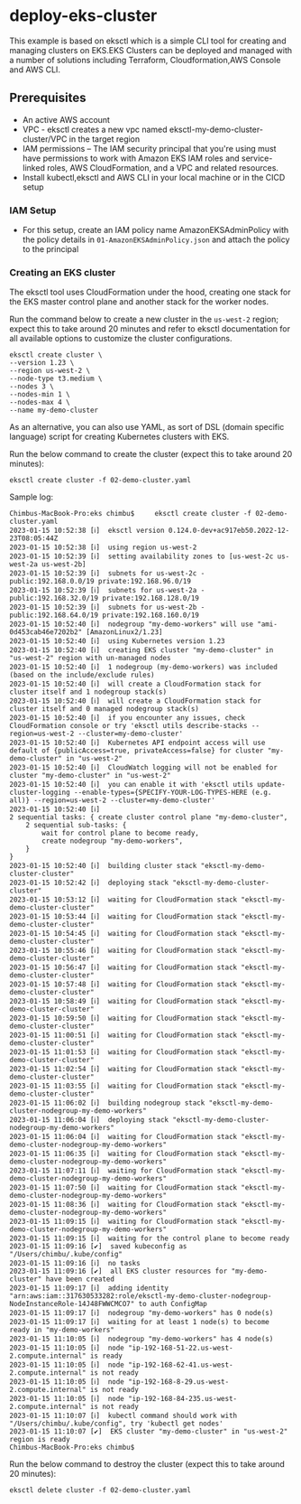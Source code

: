 # deploy-eks-cluster

This example is based on eksctl which is a simple CLI tool for creating and managing clusters on EKS.EKS Clusters can be deployed and managed with a number of solutions including Terraform, Cloudformation,AWS Console and AWS CLI.

## Prerequisites

- An active AWS account
- VPC - eksctl creates a new vpc named eksctl-my-demo-cluster-cluster/VPC in the target region
- IAM permissions – The IAM security principal that you're using must have permissions to work with Amazon EKS IAM roles and service-linked roles, AWS CloudFormation, and a VPC and related resources.
- Install kubectl,eksctl and AWS CLI in your local machine or in the CICD setup

### IAM Setup

- For this setup, create an IAM policy name AmazonEKSAdminPolicy with the policy details in `01-AmazonEKSAdminPolicy.json` and attach the policy to the principal

### Creating an EKS cluster

The eksctl tool uses CloudFormation under the hood, creating one stack for the EKS master control plane and another stack for the worker nodes.

Run the command below to create a new cluster in the `us-west-2` region; expect this to take around 20 minutes and refer to eksctl documentation for all available options to customize the cluster configurations.

	eksctl create cluster \
    --version 1.23 \
    --region us-west-2 \
    --node-type t3.medium \
    --nodes 3 \
    --nodes-min 1 \
    --nodes-max 4 \
 	--name my-demo-cluster 

As an alternative, you can also use YAML, as sort of DSL (domain specific language) script for creating Kubernetes clusters with EKS.

Run the below command to create the cluster (expect this to take around 20 minutes):
		
    eksctl create cluster -f 02-demo-cluster.yaml

Sample log:

```
Chimbus-MacBook-Pro:eks chimbu$     eksctl create cluster -f 02-demo-cluster.yaml
2023-01-15 10:52:38 [ℹ]  eksctl version 0.124.0-dev+ac917eb50.2022-12-23T08:05:44Z
2023-01-15 10:52:38 [ℹ]  using region us-west-2
2023-01-15 10:52:39 [ℹ]  setting availability zones to [us-west-2c us-west-2a us-west-2b]
2023-01-15 10:52:39 [ℹ]  subnets for us-west-2c - public:192.168.0.0/19 private:192.168.96.0/19
2023-01-15 10:52:39 [ℹ]  subnets for us-west-2a - public:192.168.32.0/19 private:192.168.128.0/19
2023-01-15 10:52:39 [ℹ]  subnets for us-west-2b - public:192.168.64.0/19 private:192.168.160.0/19
2023-01-15 10:52:40 [ℹ]  nodegroup "my-demo-workers" will use "ami-0d453cab46e7202b2" [AmazonLinux2/1.23]
2023-01-15 10:52:40 [ℹ]  using Kubernetes version 1.23
2023-01-15 10:52:40 [ℹ]  creating EKS cluster "my-demo-cluster" in "us-west-2" region with un-managed nodes
2023-01-15 10:52:40 [ℹ]  1 nodegroup (my-demo-workers) was included (based on the include/exclude rules)
2023-01-15 10:52:40 [ℹ]  will create a CloudFormation stack for cluster itself and 1 nodegroup stack(s)
2023-01-15 10:52:40 [ℹ]  will create a CloudFormation stack for cluster itself and 0 managed nodegroup stack(s)
2023-01-15 10:52:40 [ℹ]  if you encounter any issues, check CloudFormation console or try 'eksctl utils describe-stacks --region=us-west-2 --cluster=my-demo-cluster'
2023-01-15 10:52:40 [ℹ]  Kubernetes API endpoint access will use default of {publicAccess=true, privateAccess=false} for cluster "my-demo-cluster" in "us-west-2"
2023-01-15 10:52:40 [ℹ]  CloudWatch logging will not be enabled for cluster "my-demo-cluster" in "us-west-2"
2023-01-15 10:52:40 [ℹ]  you can enable it with 'eksctl utils update-cluster-logging --enable-types={SPECIFY-YOUR-LOG-TYPES-HERE (e.g. all)} --region=us-west-2 --cluster=my-demo-cluster'
2023-01-15 10:52:40 [ℹ]
2 sequential tasks: { create cluster control plane "my-demo-cluster",
    2 sequential sub-tasks: {
        wait for control plane to become ready,
        create nodegroup "my-demo-workers",
    }
}
2023-01-15 10:52:40 [ℹ]  building cluster stack "eksctl-my-demo-cluster-cluster"
2023-01-15 10:52:42 [ℹ]  deploying stack "eksctl-my-demo-cluster-cluster"
2023-01-15 10:53:12 [ℹ]  waiting for CloudFormation stack "eksctl-my-demo-cluster-cluster"
2023-01-15 10:53:44 [ℹ]  waiting for CloudFormation stack "eksctl-my-demo-cluster-cluster"
2023-01-15 10:54:45 [ℹ]  waiting for CloudFormation stack "eksctl-my-demo-cluster-cluster"
2023-01-15 10:55:46 [ℹ]  waiting for CloudFormation stack "eksctl-my-demo-cluster-cluster"
2023-01-15 10:56:47 [ℹ]  waiting for CloudFormation stack "eksctl-my-demo-cluster-cluster"
2023-01-15 10:57:48 [ℹ]  waiting for CloudFormation stack "eksctl-my-demo-cluster-cluster"
2023-01-15 10:58:49 [ℹ]  waiting for CloudFormation stack "eksctl-my-demo-cluster-cluster"
2023-01-15 10:59:50 [ℹ]  waiting for CloudFormation stack "eksctl-my-demo-cluster-cluster"
2023-01-15 11:00:51 [ℹ]  waiting for CloudFormation stack "eksctl-my-demo-cluster-cluster"
2023-01-15 11:01:53 [ℹ]  waiting for CloudFormation stack "eksctl-my-demo-cluster-cluster"
2023-01-15 11:02:54 [ℹ]  waiting for CloudFormation stack "eksctl-my-demo-cluster-cluster"
2023-01-15 11:03:55 [ℹ]  waiting for CloudFormation stack "eksctl-my-demo-cluster-cluster"
2023-01-15 11:06:02 [ℹ]  building nodegroup stack "eksctl-my-demo-cluster-nodegroup-my-demo-workers"
2023-01-15 11:06:04 [ℹ]  deploying stack "eksctl-my-demo-cluster-nodegroup-my-demo-workers"
2023-01-15 11:06:04 [ℹ]  waiting for CloudFormation stack "eksctl-my-demo-cluster-nodegroup-my-demo-workers"
2023-01-15 11:06:35 [ℹ]  waiting for CloudFormation stack "eksctl-my-demo-cluster-nodegroup-my-demo-workers"
2023-01-15 11:07:11 [ℹ]  waiting for CloudFormation stack "eksctl-my-demo-cluster-nodegroup-my-demo-workers"
2023-01-15 11:07:50 [ℹ]  waiting for CloudFormation stack "eksctl-my-demo-cluster-nodegroup-my-demo-workers"
2023-01-15 11:08:36 [ℹ]  waiting for CloudFormation stack "eksctl-my-demo-cluster-nodegroup-my-demo-workers"
2023-01-15 11:09:15 [ℹ]  waiting for CloudFormation stack "eksctl-my-demo-cluster-nodegroup-my-demo-workers"
2023-01-15 11:09:15 [ℹ]  waiting for the control plane to become ready
2023-01-15 11:09:16 [✔]  saved kubeconfig as "/Users/chimbu/.kube/config"
2023-01-15 11:09:16 [ℹ]  no tasks
2023-01-15 11:09:16 [✔]  all EKS cluster resources for "my-demo-cluster" have been created
2023-01-15 11:09:17 [ℹ]  adding identity "arn:aws:iam::317630533282:role/eksctl-my-demo-cluster-nodegroup-NodeInstanceRole-14J48FWWCMCO7" to auth ConfigMap
2023-01-15 11:09:17 [ℹ]  nodegroup "my-demo-workers" has 0 node(s)
2023-01-15 11:09:17 [ℹ]  waiting for at least 1 node(s) to become ready in "my-demo-workers"
2023-01-15 11:10:05 [ℹ]  nodegroup "my-demo-workers" has 4 node(s)
2023-01-15 11:10:05 [ℹ]  node "ip-192-168-51-22.us-west-2.compute.internal" is ready
2023-01-15 11:10:05 [ℹ]  node "ip-192-168-62-41.us-west-2.compute.internal" is not ready
2023-01-15 11:10:05 [ℹ]  node "ip-192-168-8-29.us-west-2.compute.internal" is not ready
2023-01-15 11:10:05 [ℹ]  node "ip-192-168-84-235.us-west-2.compute.internal" is not ready
2023-01-15 11:10:07 [ℹ]  kubectl command should work with "/Users/chimbu/.kube/config", try 'kubectl get nodes'
2023-01-15 11:10:07 [✔]  EKS cluster "my-demo-cluster" in "us-west-2" region is ready
Chimbus-MacBook-Pro:eks chimbu$
```

Run the below command to destroy the cluster (expect this to take around 20 minutes):
		
    eksctl delete cluster -f 02-demo-cluster.yaml